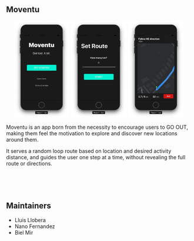 ## Moventu

<div align="center">
  <img src="https://github.com/BLMir/Moventu/blob/master/screenshots/Welcome.png" width="30%">
  <img src="https://github.com/BLMir/Moventu/blob/master/screenshots/SetRoute.png" width="30%"></a>
  <img src="https://github.com/BLMir/Moventu/blob/master/screenshots/MapRoute.png" width="30%"></a>
</div>

<p>Moventu is an app born from the necessity to encourage users to GO OUT, making them feel the motivation to explore and discover new locations around them.</p>

<p>It serves a random loop route based on location and desired activity distance, and guides the user one step at a time, without revealing the full route or directions.</p>

<br/>
<br/>
<br/>

## Maintainers

- Lluis Llobera
- Nano Fernandez
- Biel Mir
